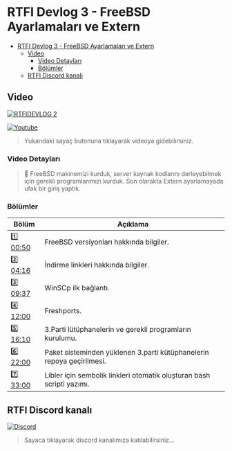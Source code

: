 # RTFI Devlog 3 - FreeBSD Ayarlamaları ve Extern

- [RTFI Devlog 3 - FreeBSD Ayarlamaları ve Extern](#rtfi-devlog-3---freebsd-ayarlamaları-ve-extern)
  - [Video](#video)
    - [Video Detayları](#video-detayları)
    - [Bölümler](#bölümler)
  - [RTFI Discord kanalı](#rtfi-discord-kanalı)

## Video

[![RTFIDEVLOG 2](https://img.youtube.com/vi/_dOnZziznBs/0.jpg)](https://youtu.be/_dOnZziznBs)

[![Youtube](https://img.shields.io/youtube/views/_dOnZziznBs?style=social&label=Görüntüleme)](https://youtu.be/_dOnZziznBs)

> Yukarıdaki sayaç butonuna tıklayarak videoya gidebilirsiniz.



### Video Detayları

> 💬 FreeBSD makinemizi kurduk, server kaynak kodlarını derleyebilmek için gerekli programlarımızı kurduk. Son olarakta Extern ayarlamayada ufak bir giriş yaptık.

### Bölümler

| Bölüm | Açıklama |
| --- | --- |
| 1️⃣ [00:50](https://youtu.be/_dOnZziznBs?t=50) | FreeBSD versiyonları hakkında bilgiler. |
| 2️⃣ [04:16](https://youtu.be/_dOnZziznBs?t=256) | İndirme linkleri hakkında bilgiler. |
| 3️⃣ [09:37](https://youtu.be/_dOnZziznBs?t=577) | WinSCp ilk bağlantı. |
| 4️⃣ [12:00](https://youtu.be/_dOnZziznBs?t=720) | Freshports. |
| 5️⃣ [16:10](https://youtu.be/_dOnZziznBs?t=970) | 3.Parti lütüphanelerin ve gerekli programların kurulumu. |
| 6️⃣ [22:00](https://youtu.be/_dOnZziznBs?t=1320) | Paket sisteminden yüklenen 3.parti kütüphanelerin repoya geçirilmesi. |
| 7️⃣ [33:00](https://youtu.be/_dOnZziznBs?t=1980) | Libler için sembolik linkleri otomatik oluşturan bash scripti yazımı. |

## RTFI Discord kanalı

[![Discord](https://img.shields.io/discord/545564775497859072?label=Discord&logo=discord&style=plastic)](https://discord.gg/JbFdHMK) 

> Sayaca tıklayarak discord kanalımıza katılabilirsiniz...